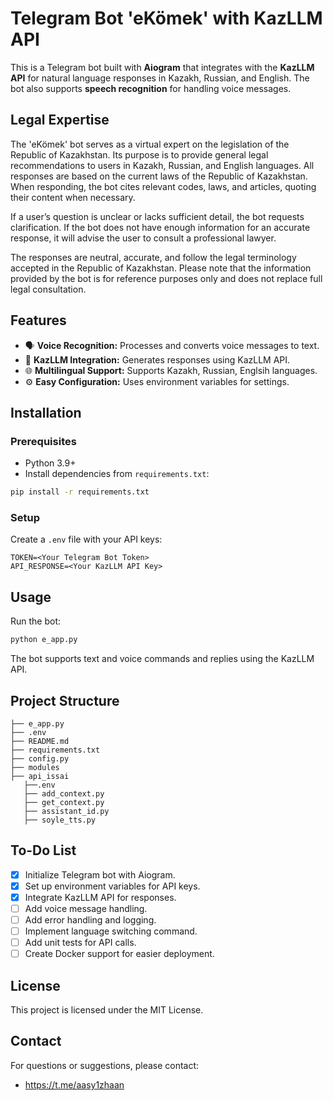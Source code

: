 # Telegram Bot 'eKömek' with KazLLM API

This is a Telegram bot built with **Aiogram** that integrates with the **KazLLM API** for natural language responses in Kazakh, Russian, and English. The bot also supports **speech recognition** for handling voice messages.

## Legal Expertise

The 'eKömek' bot serves as a virtual expert on the legislation of the Republic of Kazakhstan. Its purpose is to provide general legal recommendations to users in Kazakh, Russian, and English languages. All responses are based on the current laws of the Republic of Kazakhstan. When responding, the bot cites relevant codes, laws, and articles, quoting their content when necessary.

If a user’s question is unclear or lacks sufficient detail, the bot requests clarification. If the bot does not have enough information for an accurate response, it will advise the user to consult a professional lawyer.

The responses are neutral, accurate, and follow the legal terminology accepted in the Republic of Kazakhstan. Please note that the information provided by the bot is for reference purposes only and does not replace full legal consultation.

## Features

- 🗣️ **Voice Recognition:** Processes and converts voice messages to text.
- 💬 **KazLLM Integration:** Generates responses using KazLLM API.
- 🌐 **Multilingual Support:** Supports Kazakh, Russian, Englsih languages.
- ⚙️ **Easy Configuration:** Uses environment variables for settings.

## Installation

### Prerequisites

- Python 3.9+
- Install dependencies from `requirements.txt`:

```bash
pip install -r requirements.txt
```

### Setup

Create a `.env` file with your API keys:

```env
TOKEN=<Your Telegram Bot Token>
API_RESPONSE=<Your KazLLM API Key>
```

## Usage

Run the bot:

```bash
python e_app.py
```

The bot supports text and voice commands and replies using the KazLLM API.

## Project Structure

```plaintext
├── e_app.py
├── .env
├── README.md
├── requirements.txt
├── config.py
├── modules
├── api_issai
   ├──.env
   ├── add_context.py
   ├── get_context.py
   ├── assistant_id.py
   ├── soyle_tts.py
```

## To-Do List

- [x] Initialize Telegram bot with Aiogram.
- [x] Set up environment variables for API keys.
- [x] Integrate KazLLM API for responses.
- [ ] Add voice message handling.
- [ ] Add error handling and logging.
- [ ] Implement language switching command.
- [ ] Add unit tests for API calls.
- [ ] Create Docker support for easier deployment.

## License

This project is licensed under the MIT License.

## Contact

For questions or suggestions, please contact:

- https://t.me/aasy1zhaan
